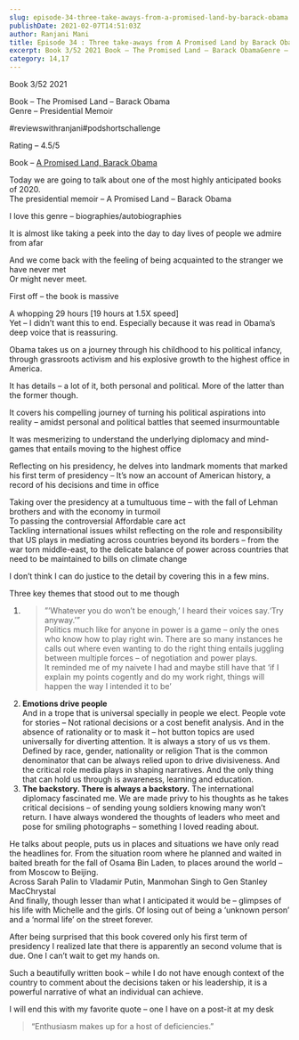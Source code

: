 ```yaml
---
slug: episode-34-three-take-aways-from-a-promised-land-by-barack-obama
publishDate: 2021-02-07T14:51:03Z
author: Ranjani Mani
title: Episode 34 : Three take-aways from A Promised Land by Barack Obama 
excerpt: Book 3/52 2021 Book – The Promised Land – Barack ObamaGenre – Presidential Memoir #reviewswithranjani#podshortschallenge Rating – 4.5/5 Book – A Promised Land, Barack Obama Today we are going to talk about one of the most highly anticipated books of 2020.The presidential memoir – A Promised Land – Barack Obama I love this genre  ... 
category: 14,17
---
```


Book 3/52 2021

Book – The Promised Land – Barack Obama  
Genre – Presidential Memoir

#reviewswithranjani#podshortschallenge

Rating – 4.5/5

Book – [A Promised Land, Barack Obama](https://www.amazon.in/Promised-Land-Barack-Obama/dp/0241491517)

Today we are going to talk about one of the most highly anticipated books of 2020.  
The presidential memoir – A Promised Land – Barack Obama

I love this genre – biographies/autobiographies

It is almost like taking a peek into the day to day lives of people we admire from afar

And we come back with the feeling of being acquainted to the stranger we have never met  
Or might never meet.

First off – the book is massive

A whopping 29 hours \[19 hours at 1.5X speed\]  
Yet – I didn’t want this to end. Especially because it was read in Obama’s deep voice that is reassuring.

Obama takes us on a journey through his childhood to his political infancy, through grassroots activism and his explosive growth to the highest office in America.

It has details – a lot of it, both personal and political. More of the latter than the former though.

It covers his compelling journey of turning his political aspirations into reality – amidst personal and political battles that seemed insurmountable

It was mesmerizing to understand the underlying diplomacy and mind- games that entails moving to the highest office

Reflecting on his presidency, he delves into landmark moments that marked his first term of presidency – It’s now an account of American history, a record of his decisions and time in office

Taking over the presidency at a tumultuous time – with the fall of Lehman brothers and with the economy in turmoil  
To passing the controversial Affordable care act  
Tackling international issues whilst reflecting on the role and responsibility that US plays in mediating across countries beyond its borders – from the war torn middle-east, to the delicate balance of power across countries that need to be maintained to bills on climate change

I don’t think I can do justice to the detail by covering this in a few mins.

Three key themes that stood out to me though

1. > ”’Whatever you do won’t be enough,’ I heard their voices say.‘Try anyway.’”  
Politics much like for anyone in power is a game – only the ones who know how to play right win. There are so many instances he calls out where even wanting to do the right thing entails juggling between multiple forces – of negotiation and power plays.  
It reminded me of my naivete I had and maybe still have that ‘if I explain my points cogently and do my work right, things will happen the way I intended it to be’
2. **Emotions drive people**  
And in a trope that is universal specially in people we elect. People vote for stories – Not rational decisions or a cost benefit analysis. And in the absence of rationality or to mask it – hot button topics are used universally for diverting attention. It is always a story of us vs them. Defined by race, gender, nationality or religion That is the common denominator that can be always relied upon to drive divisiveness. And the critical role media plays in shaping narratives. And the only thing that can hold us through is awareness, learning and education.
3. **The backstory. There is always a backstory.** The international diplomacy fascinated me. We are made privy to his thoughts as he takes critical decisions – of sending young soldiers knowing many won’t return. I have always wondered the thoughts of leaders who meet and pose for smiling photographs – something I loved reading about.

He talks about people, puts us in places and situations we have only read the headlines for. From the situation room where he planned and waited in baited breath for the fall of Osama Bin Laden, to places around the world – from Moscow to Beijing.  
Across Sarah Palin to Vladamir Putin, Manmohan Singh to Gen Stanley MacChrystal  
And finally, though lesser than what I anticipated it would be – glimpses of his life with Michelle and the girls. Of losing out of being a ‘unknown person’ and a ‘normal life’ on the street forever.

After being surprised that this book covered only his first term of presidency I realized late that there is apparently an second volume that is due. One I can’t wait to get my hands on.

Such a beautifully written book – while I do not have enough context of the country to comment about the decisions taken or his leadership, it is a powerful narrative of what an individual can achieve.

I will end this with my favorite quote – one I have on a post-it at my desk

> “Enthusiasm makes up for a host of deficiencies.”